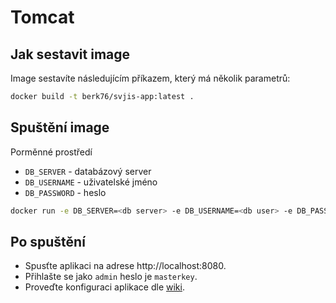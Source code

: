 # Tomcat

## Jak sestavit image

Image sestavíte následujícím příkazem, který má několik parametrů:

```sh
docker build -t berk76/svjis-app:latest .
```

## Spuštění image

Porměnné prostředí

* `DB_SERVER` - databázový server
* `DB_USERNAME` - uživatelské jméno
* `DB_PASSWORD` - heslo 

```sh
docker run -e DB_SERVER=<db server> -e DB_USERNAME=<db user> -e DB_PASSWORD=<db password> -d --name svjis -p 8080:8080 berk76/svjis-app:latest
```

## Po spuštění

* Spusťte aplikaci na adrese http://localhost:8080. 
* Přihlašte se jako `admin` heslo je `masterkey`. 
* Proveďte konfiguraci aplikace dle [wiki](https://github.com/svjis/svjis/wiki/Parametrizace).
